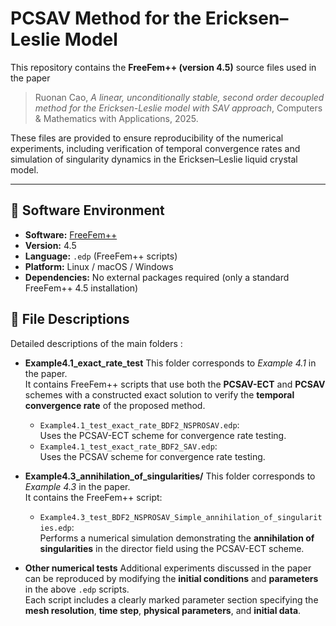 # PCSAV Method for the Ericksen–Leslie Model

This repository contains the **FreeFem++ (version 4.5)** source files used in the paper

> Ruonan Cao, *A linear, unconditionally stable, second order decoupled method for the Ericksen-Leslie model with SAV approach*, Computers & Mathematics with Applications, 2025.

These files are provided to ensure reproducibility of the numerical experiments, including verification of temporal convergence rates and simulation of singularity dynamics in the Ericksen–Leslie liquid crystal model.

---

## 🧩 Software Environment
- **Software:** [FreeFem++](https://freefem.org/)  
- **Version:** 4.5   
- **Language:** `.edp` (FreeFem++ scripts)  
- **Platform:** Linux / macOS / Windows  
- **Dependencies:** No external packages required (only a standard FreeFem++ 4.5 installation)

## 🧩 File Descriptions
Detailed descriptions of the main folders :
- **Example4.1_exact_rate_test**
This folder corresponds to *Example 4.1* in the paper.  
  It contains FreeFem++ scripts that use both the **PCSAV-ECT** and **PCSAV** schemes with a constructed exact solution to verify the **temporal convergence rate** of the proposed method.  
  - `Example4.1_test_exact_rate_BDF2_NSPROSAV.edp`:  
    Uses the PCSAV-ECT scheme for convergence rate testing.
  - `Example4.1_test_exact_rate_BDF2_SAV.edp`:  
    Uses the PCSAV scheme for convergence rate testing.
    
- **Example4.3_annihilation_of_singularities/**
  This folder corresponds to *Example 4.3* in the paper.  
  It contains the FreeFem++ script:
  - `Example4.3_test_BDF2_NSPROSAV_Simple_annihilation_of_singularities.edp`:  
    Performs a numerical simulation demonstrating the **annihilation of singularities** in the director field using the PCSAV-ECT scheme.

- **Other numerical tests**
  Additional experiments discussed in the paper can be reproduced by modifying the **initial conditions** and **parameters** in the above `.edp` scripts.  
  Each script includes a clearly marked parameter section specifying the **mesh resolution**, **time step**, **physical parameters**, and **initial data**.



